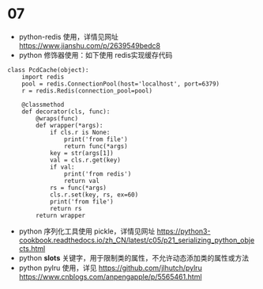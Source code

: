 # 07
- python-redis 使用，详情见网址 https://www.jianshu.com/p/2639549bedc8
- python 修饰器使用：如下使用 redis实现缓存代码
```
class PcdCache(object):
    import redis
    pool = redis.ConnectionPool(host='localhost', port=6379)
    r = redis.Redis(connection_pool=pool)

    @classmethod
    def decorator(cls, func):
        @wraps(func)
        def wrapper(*args):
            if cls.r is None:
                print('from file')
                return func(*args)
            key = str(args[1])
            val = cls.r.get(key)
            if val:
                print('from redis')
                return val
            rs = func(*args)
            cls.r.set(key, rs, ex=60)
            print('from file')
            return rs
        return wrapper
```
- python 序列化工具使用 pickle，详情见网址 https://python3-cookbook.readthedocs.io/zh_CN/latest/c05/p21_serializing_python_objects.html
- python __slots__ 关键字，用于限制类的属性，不允许动态添加类的属性或方法
- python pylru 使用，详见 https://github.com/jlhutch/pylru https://www.cnblogs.com/anpengapple/p/5565461.html